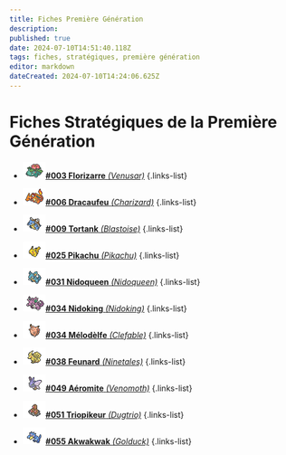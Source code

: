```yaml
---
title: Fiches Première Génération
description: 
published: true
date: 2024-07-10T14:51:40.118Z
tags: fiches, stratégiques, première génération
editor: markdown
dateCreated: 2024-07-10T14:24:06.625Z
---
```


# Fiches Stratégiques de la Première Génération
- [![list_florizarre.png](/images/fiches_strat/list_florizarre.png)**#003 Florizarre** *(Venusar)*](https://team-rooket.dwcloud.fr/)
{.links-list}

- [![list_dracaufeu.png](/images/fiches_strat/list_dracaufeu.png)**#006 Dracaufeu** *(Charizard)*](https://team-rooket.dwcloud.fr/)
{.links-list}

- [![list_tortank.png](/images/fiches_strat/list_tortank.png)**#009 Tortank** *(Blastoise)*](https://team-rooket.dwcloud.fr/)
{.links-list}

- [![list_pikachu.png](/images/fiches_strat/list_pikachu.png)**#025 Pikachu** *(Pikachu)*](https://team-rooket.dwcloud.fr/)
{.links-list}

- [![list_nidoqueen.png](/images/fiches_strat/list_nidoqueen.png)**#031 Nidoqueen** *(Nidoqueen)*](https://team-rooket.dwcloud.fr/)
{.links-list}

- [![list_nidoking.png](/images/fiches_strat/list_nidoking.png)**#034 Nidoking** *(Nidoking)*](https://team-rooket.dwcloud.fr/)
{.links-list}

- [![list_melodelfe.png](/images/fiches_strat/list_melodelfe.png)**#034 Mélodèlfe** *(Clefable)*](https://team-rooket.dwcloud.fr/)
{.links-list}

- [![list_feunard.png](/images/fiches_strat/list_feunard.png)**#038 Feunard** *(Ninetales)*](https://team-rooket.dwcloud.fr/)
{.links-list}

- [![list_aeromite.png](/images/fiches_strat/list_aeromite.png)**#049 Aéromite** *(Venomoth)*](https://team-rooket.dwcloud.fr/)
{.links-list}

- [![list_triopikeur.png](/images/fiches_strat/list_triopikeur.png)**#051 Triopikeur** *(Dugtrio)*](https://team-rooket.dwcloud.fr/)
{.links-list}

- [![list_akwakwak.png](/images/fiches_strat/list_akwakwak.png)**#055 Akwakwak** *(Golduck)*](https://team-rooket.dwcloud.fr/)
{.links-list}